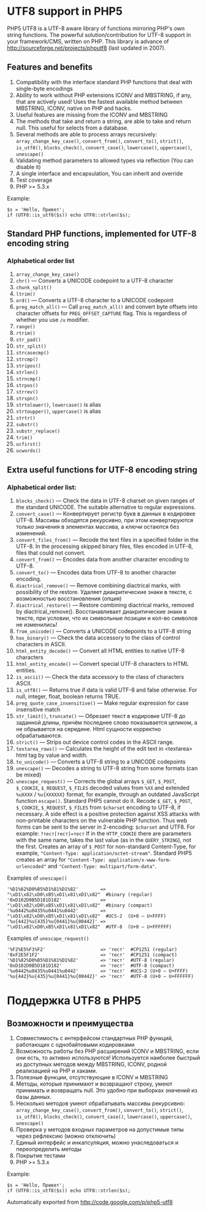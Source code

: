 # UTF8 support in PHP5
PHP5 UTF8 is a UTF-8 aware library of functions mirroring PHP's own string functions.
The powerful solution/contribution for UTF-8 support in your framework/CMS, written on PHP.
This library is advance of http://sourceforge.net/projects/phputf8 (last updated in 2007).

## Features and benefits

1. Compatibility with the interface standard PHP functions that deal with single-byte encodings
1. Ability to work without PHP extensions ICONV and MBSTRING, if any, that are actively used! Uses the fastest available method between MBSTRING, ICONV, native on PHP and hacks.
1. Useful features are missing from the ICONV and MBSTRING
1. The methods that take and return a string, are able to take and return null. This useful for selects from a database.
1. Several methods are able to process arrays recursively: `array_change_key_case()`, `convert_from()`, `convert_to()`, `strict()`, `is_utf8()`, `blocks_check()`, `convert_case()`, `lowercase()`, `uppercase()`, `unescape()`
1. Validating method parameters to allowed types via reflection (You can disable it)
1. A single interface and encapsulation, You can inherit and override
1. Test coverage
1. PHP >= 5.3.x

Example:

    $s = 'Hello, Привет';
    if (UTF8::is_utf8($s)) echo UTF8::strlen($s);

## Standard PHP functions, implemented for UTF-8 encoding string

### Alphabetical order list

1. `array_change_key_case()`
1. `chr()` — Converts a UNICODE codepoint to a UTF-8 character
1. `chunk_split()`
1. `ltrim()`
1. `ord()` — Converts a UTF-8 character to a UNICODE codepoint
1. `preg_match_all()` — Call `preg_match_all()` and convert byte offsets into character offsets for `PREG_OFFSET_CAPTURE` flag. This is regardless of whether you use `/u` modifier.
1. `range()`
1. `rtrim()`
1. `str_pad()`
1. `str_split()`
1. `strcasecmp()`
1. `strcmp()`
1. `stripos()`
1. `strlen()`
1. `strncmp()`
1. `strpos()`
1. `strrev()`
1. `strspn()`
1. `strtolower()`, `lowercase()` is alias
1. `strtoupper()`, `uppercase()` is alias
1. `strtr()`
1. `substr()`
1. `substr_replace()`
1. `trim()`
1. `ucfirst()`
1. `ucwords()`

## Extra useful functions for UTF-8 encoding string

### Alphabetical order list:

1. `blocks_check()` — Check the data in UTF-8 charset on given ranges of the standard UNICODE. The suitable alternative to regular expressions.
1. `convert_case()` — Конвертирует регистр букв в данных в кодировке UTF-8. Массивы обходятся рекурсивно, при этом конвертируются только значения в элементах массива, а ключи остаются без изменений.
1. `convert_files_from()` — Recode the text files in a specified folder in the UTF-8. In the processing skipped binary files, files encoded in UTF-8, files that could not convert.
1. `convert_from()` — Encodes data from another character encoding to UTF-8.
1. `convert_to()` — Encodes data from UTF-8 to another character encoding.
1. `diactrical_remove()` — Remove combining diactrical marks, with possibility of the restore. Удаляет диакритические знаки в тексте, с возможностью восстановления (опция)
1. `diactrical_restore()` — Restore combining diactrical marks, removed by diactrical_remove(). Восстанавливает диакритические знаки в тексте, при условии, что их символьные позиции и кол-во символов не изменились!
1. `from_unicode()` — Converts a UNICODE codepoints to a UTF-8 string
1. `has_binary()` — Check the data accessory to the class of control characters in ASCII.
1. `html_entity_decode()` — Convert all HTML entities to native UTF-8 characters
1. `html_entity_encode()` — Convert special UTF-8 characters to HTML entities.
1. `is_ascii()` — Check the data accessory to the class of characters ASCII.
1. `is_utf8()` — Returns true if data is valid UTF-8 and false otherwise. For null, integer, float, boolean returns TRUE.
1. `preg_quote_case_insensitive()` — Make regular expression for case insensitive match
1. `str_limit()`, `truncate()` — Обрезает текст в кодировке UTF-8 до заданной длины,	причём последнее слово показывается целиком, а не обрывается на середине.	Html сущности корректно обрабатываются.
1. `strict()` — Strips out device control codes in the ASCII range.
1. `textarea_rows()` — Calculates the height of the edit text in \<textarea\> html tag by value and width.
1. `to_unicode()` — Converts a UTF-8 string to a UNICODE codepoints
1. `unescape()` — Decodes a string to UTF-8 string from some formats (can be mixed)
1. `unescape_request()` — Corrects the global arrays `$_GET`, `$_POST`, `$_COOKIE`, `$_REQUEST`, `$_FILES` decoded values from `%XX` and extended `%uXXXX` / `%u{XXXXXX}` format, for example, through an outdated JavaScript function `escape()`. Standard PHP5 cannot do it. Recode `$_GET`, `$_POST`, `$_COOKIE`, `$_REQUEST`, `$_FILES` from `$charset` encoding to UTF-8, if necessary. A side effect is a positive protection against XSS attacks with non-printable characters on the vulnerable PHP function. Thus web forms can be sent to the server in 2-encoding: `$charset` and UTF8. For example: `?тест[тест]=тест`
If in the `HTTP_COOKIE` there are parameters with the same name, takes the last value (as in the `QUERY_STRING`), not the first. Creates an array of `$_POST` for non-standard Content-Type, for example, `"Content-Type: application/octet-stream"`. Standard PHP5 creates an array for `"Content-Type: application/x-www-form-urlencoded"` and `"Content-Type: multipart/form-data"`.

Examples of `unescape()`

    '%D1%82%D0%B5%D1%81%D1%82'        => "\xD1\x82\xD0\xB5\xD1\x81\xD1\x82"  #binary (regular)
    '0xD182D0B5D181D182'              => "\xD1\x82\xD0\xB5\xD1\x81\xD1\x82"  #binary (compact)
    '%u0442%u0435%u0441%u0442'        => "\xD1\x82\xD0\xB5\xD1\x81\xD1\x82"  #UCS-2  (U+0 — U+FFFF)
    '%u{442}%u{435}%u{0441}%u{00442}' => "\xD1\x82\xD0\xB5\xD1\x81\xD1\x82"  #UTF-8  (U+0 — U+FFFFFF)

Examples of `unescape_request()`

    '%F2%E5%F1%F2'                    => 'тест'  #CP1251 (regular)
    '0xF2E5F1F2'                      => 'тест'  #CP1251 (compact)
    '%D1%82%D0%B5%D1%81%D1%82'        => 'тест'  #UTF-8 (regular)
    '0xD182D0B5D181D182'              => 'тест'  #UTF-8 (compact)
    '%u0442%u0435%u0441%u0442'        => 'тест'  #UCS-2 (U+0 — U+FFFF)
    '%u{442}%u{435}%u{0441}%u{00442}' => 'тест'  #UTF-8 (U+0 — U+FFFFFF)

# Поддержка UTF8 в PHP5

## Возможности и преимущества

1. Совместимость с интерфейсом стандартных PHP функций, работающих с однобайтовыми кодировками
1. Возможность работы без PHP расширений ICONV и MBSTRING, если они есть, то активно используются! Используется наиболее быстрый из доступных методов между MBSTRING, ICONV, родной реализацией на PHP и хаками.
1. Полезные функции, отсутствующие в ICONV и MBSTRING
1. Методы, которые принимают и возвращают строку, умеют принимать и возвращать null. Это удобно при выборках значений из базы данных.
1. Несколько методов умеют обрабатывать массивы рекурсивно: `array_change_key_case()`, `convert_from()`, `convert_to()`, `strict()`, `is_utf8()`, `blocks_check()`, `convert_case()`, `lowercase()`, `uppercase()`, `unescape()`
1. Проверка у методов входных параметров на допустимые типы через рефлексию (можно отключить)
1. Единый интерфейс и инкапсуляция, можно унаследоваться и переопределить методы
1. Покрытие тестами
1. PHP >= 5.3.x

Example:

    $s = 'Hello, Привет';
    if (UTF8::is_utf8($s)) echo UTF8::strlen($s);
  
Automatically exported from http://code.google.com/p/php5-utf8
